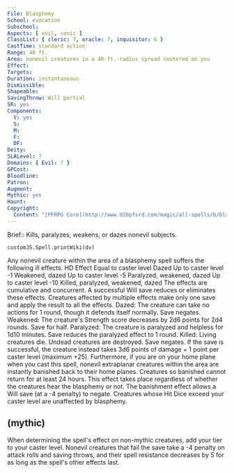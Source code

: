 ```yaml
---
File: Blasphemy
School: evocation
Subschool: 
Aspects: [ evil, sonic ]
ClassList: { cleric: 7, oracle: 7, inquisitor: 6 }
CastTime: standard action
Range: 40 ft.
Area: nonevil creatures in a 40-ft.-radius spread centered on you
Effect: 
Targets: 
Duration: instantaneous
Dismissible: 
Shapeable: 
SavingThrow: Will partial
SR: yes
Components:
  V: yes
  S: 
  M: 
  F: 
  DF: 
Deity: 
SLALevel: 7
Domains: { Evil: 7 }
GPCost: 
Bloodline: 
Patron: 
Augment: 
Mythic: yes
Haunt: 
Copyright:
  Content: "[PFRPG Core](http://www.d20pfsrd.com/magic/all-spells/b/blasphemy)"
---
```

Brief:: Kills, paralyzes, weakens, or dazes nonevil subjects.

```dataviewjs
customJS.Spell.printWiki(dv)
```

Any nonevil creature within the area of a blasphemy spell suffers the following ill effects. HD Effect Equal to caster level Dazed Up to caster level -1 Weakened, dazed Up to caster level -5 Paralyzed, weakened, dazed Up to caster level -10 Killed, paralyzed, weakened, dazed The effects are cumulative and concurrent. A successful Will save reduces or eliminates these effects. Creatures affected by multiple effects make only one save and apply the result to all the effects. Dazed: The creature can take no actions for 1 round, though it defends itself normally. Save negates. Weakened: The creature's Strength score decreases by 2d6 points for 2d4 rounds. Save for half. Paralyzed: The creature is paralyzed and helpless for 1d10 minutes. Save reduces the paralyzed effect to 1 round. Killed: Living creatures die. Undead creatures are destroyed. Save negates. If the save is successful, the creature instead takes 3d6 points of damage + 1 point per caster level (maximum +25). Furthermore, if you are on your home plane when you cast this spell, nonevil extraplanar creatures within the area are instantly banished back to their home planes. Creatures so banished cannot return for at least 24 hours. This effect takes place regardless of whether the creatures hear the blasphemy or not. The banishment effect allows a Will save (at a -4 penalty) to negate. Creatures whose Hit Dice exceed your caster level are unaffected by blasphemy.


## (mythic)

When determining the spell's effect on non-mythic creatures, add your tier to your caster level. Nonevil creatures that fail the save take a -4 penalty on attack rolls and saving throws, and their spell resistance decreases by 5 for as long as the spell's other effects last.
